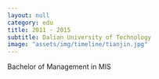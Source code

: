 ```yaml
---
layout: null
category: edu
title: 2011 - 2015
subtitle: Dalian University of Technology
image: "assets/img/timeline/tianjin.jpg"
---
```

Bachelor of Management in MIS
